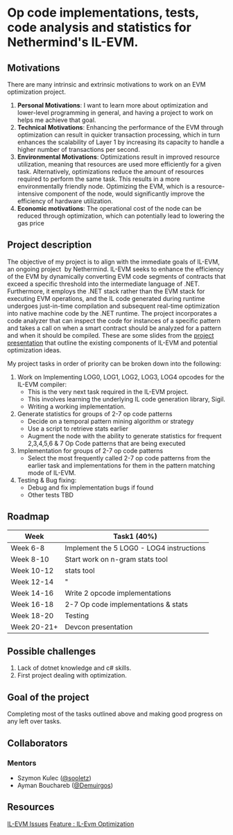 # Op code implementations, tests, code analysis and statistics for Nethermind's IL-EVM.

## Motivations

There are many intrinsic and extrinsic motivations to work on an EVM optimization project.

1. **Personal Motivations**: I want to learn more about optimization and lower-level programming in general, and having a project to work on helps me achieve that goal.
2. **Technical Motivations**: Enhancing the performance of the EVM through optimization can result in quicker transaction processing, which in turn enhances the scalability of Layer 1 by increasing its capacity to handle a higher number of transactions per second.
3. **Environmental Motivations**: Optimizations result in improved resource utilization, meaning that resources are used more efficiently for a given task. Alternatively, optimizations reduce the amount of resources required to perform the same task. This results in a more environmentally friendly node. Optimizing the EVM, which is a resource-intensive component of the node, would significantly improve the efficiency of hardware utilization.
4. **Economic motivations**: The operational cost of the node can be reduced through optimization, which can potentially lead to lowering the gas price

## Project description

The objective of my project is to align with the immediate goals of IL-EVM, an ongoing project  by Nethermind. IL-EVM seeks to enhance the efficiency of the EVM by dynamically converting EVM code segments of contracts that exceed a specific threshold into the intermediate language of .NET. Furthermore, it employs the .NET stack rather than the EVM stack for executing EVM operations, and the IL code generated during runtime undergoes just-in-time compilation and subsequent real-time optimization into native machine code by the .NET runtime. The project incorporates a code analyzer that can inspect the code for instances of a specific pattern and takes a call on when a smart contract should be analyzed for a pattern and when it should be compiled. These are some slides from the [project presentation](https://docs.google.com/presentation/d/1gVP9EEzv33W_z6ZwPG1yyHqEvdBu2ZozC_ZsAsRfmuA/edit#slide=id.g2156ae2f48f_19_20) that outline the existing components of IL-EVM and potential optimization ideas.

My project tasks in order of priority can be broken down into the following:

1. Work on Implementing LOG0, LOG1, LOG2, LOG3, LOG4 opcodes for the IL-EVM compiler:
   - This is the very next task required in the IL-EVM project.
   - This involves learning the underlying IL code generation library, Sigil.
   - Writing a working implementation.
2. Generate statistics for groups of 2-7 op code patterns
   - Decide on a temporal pattern mining algorithm or strategy
   - Use a script to retrieve stats earlier
   - Augment the node with the ability to generate statistics for frequent 2,3,4,5,6 & 7 Op Code patterns that are being executed
3. Implementation for groups of 2-7 op code patterns
   - Select the most frequently called 2-7 op code patterns from the earlier task and implementations for them in the pattern matching mode of IL-EVM.
4. Testing & Bug fixing:
   - Debug and fix implementation bugs if found
   - Other tests TBD

## Roadmap

| Week        | Task1 (40%)                                        | 
| ----------- | -------------------------------------------------- | 
| Week 6-8    | Implement the 5 LOG0 - LOG4 instructions           | 
| Week 8-10   | Start work on n-gram stats tool                        | 
| Week 10-12  | stats tool                                      | 
| Week 12-14  | "                                                 | 
| Week 14-16  | Write 2 opcode implementations                     | 
| Week 16-18  | 2-7 Op code implementations & stats                                  | 
| Week 18-20  | Testing | 
| Week 20-21+ | Devcon presentation | 

## Possible challenges

1. Lack of dotnet knowledge and c# skills.
2. First project dealing with optimization.

## Goal of the project

Completing most of the tasks outlined above and making good progress on any left over tasks.

## Collaborators

### Mentors

- Szymon Kulec ([@sooletz](https://github.com/Scooletz))
- Ayman Bouchareb ([@Demuirgos](https://github.com/Demuirgos))

## Resources

[IL-EVM Issues](https://github.com/NethermindEth/IL-EVM/issues)
[Feature : IL-Evm Optimization](https://github.com/NethermindEth/nethermind/pull/6985)
